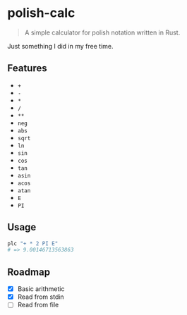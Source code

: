 # polish-calc

> A simple calculator for polish notation written in Rust.

Just something I did in my free time.

## Features

- `+`
- `-`
- `*`
- `/`
- `**`
- `neg`
- `abs`
- `sqrt`
- `ln`
- `sin`
- `cos`
- `tan`
- `asin`
- `acos`
- `atan`
- `E`
- `PI`

## Usage

```bash
plc "+ * 2 PI E"
# => 9.00146713563863
```

## Roadmap

- [x] Basic arithmetic
- [x] Read from stdin
- [ ] Read from file
